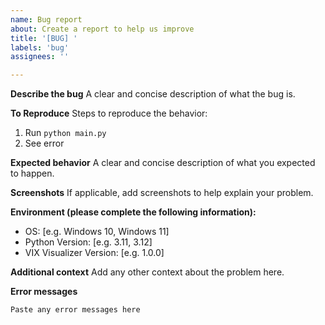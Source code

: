 ```yaml
---
name: Bug report
about: Create a report to help us improve
title: '[BUG] '
labels: 'bug'
assignees: ''

---
```


**Describe the bug**
A clear and concise description of what the bug is.

**To Reproduce**
Steps to reproduce the behavior:
1. Run `python main.py`
2. See error

**Expected behavior**
A clear and concise description of what you expected to happen.

**Screenshots**
If applicable, add screenshots to help explain your problem.

**Environment (please complete the following information):**
 - OS: [e.g. Windows 10, Windows 11]
 - Python Version: [e.g. 3.11, 3.12]
 - VIX Visualizer Version: [e.g. 1.0.0]

**Additional context**
Add any other context about the problem here.

**Error messages**
```
Paste any error messages here
``` 
